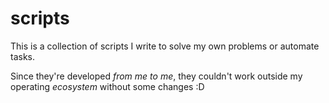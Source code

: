 scripts
=======
This is a collection of scripts I write to solve my own problems or automate tasks.

Since they're developed _from me to me_, they couldn't work outside my operating _ecosystem_ without some changes :D